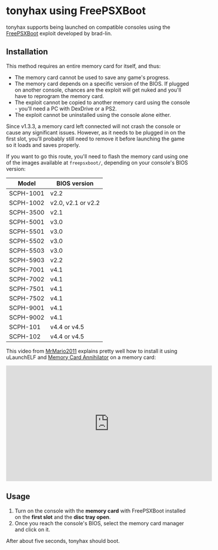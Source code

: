 ---
---

tonyhax using FreePSXBoot
=========================

tonyhax supports being launched on compatible consoles using the [FreePSXBoot](https://github.com/brad-lin/FreePSXBoot) exploit developed by brad-lin.

Installation
------------

This method requires an entire memory card for itself, and thus:
 * The memory card cannot be used to save any game's progress.
 * The memory card depends on a specific version of the BIOS. If plugged on another console, chances are the exploit will get nuked and you'll have to reprogram the memory card.
 * The exploit cannot be copied to another memory card using the console - you'll need a PC with DexDrive or a PS2.
 * The exploit cannot be uninstalled using the console alone either.

Since v1.3.3, a memory card left connected will not crash the console or cause any significant issues. However, as it needs to be plugged in on the first slot, you'll probably still need to remove it before launching the game so it loads and saves properly.

If you want to go this route, you'll need to flash the memory card using one of the images available at `freepsxboot/`, depending on your console's BIOS version:

| Model     | BIOS version       |
|-----------|--------------------|
| SCPH-1001 | v2.2               |
| SCPH-1002 | v2.0, v2.1 or v2.2 |
| SCPH-3500 | v2.1               |
| SCPH-5001 | v3.0               |
| SCPH-5501 | v3.0               |
| SCPH-5502 | v3.0               |
| SCPH-5503 | v3.0               |
| SCPH-5903 | v2.2               |
| SCPH-7001 | v4.1               |
| SCPH-7002 | v4.1               |
| SCPH-7501 | v4.1               |
| SCPH-7502 | v4.1               |
| SCPH-9001 | v4.1               |
| SCPH-9002 | v4.1               |
| SCPH-101  | v4.4 or v4.5       |
| SCPH-102  | v4.4 or v4.5       |

This video from [MrMario2011](https://www.youtube.com/channel/UC-YlkP3c1zKUPfyMMurARAQ) explains pretty well how to install it using uLaunchELF and [Memory Card Annihilator](https://www.ps2-home.com/forum/viewtopic.php?t=116) on a memory card:

<iframe width="560" height="315" src="https://www.youtube.com/embed/ggpm-thuaTY" frameborder="0" allow="accelerometer; autoplay; clipboard-write; encrypted-media; gyroscope; picture-in-picture" allowfullscreen class="yt-video"></iframe>

Usage
-----

1. Turn on the console with the **memory card** with FreePSXBoot installed on the **first slot** and the **disc tray open**.
2. Once you reach the console's BIOS, select the memory card manager and click on it.

After about five seconds, tonyhax should boot.
